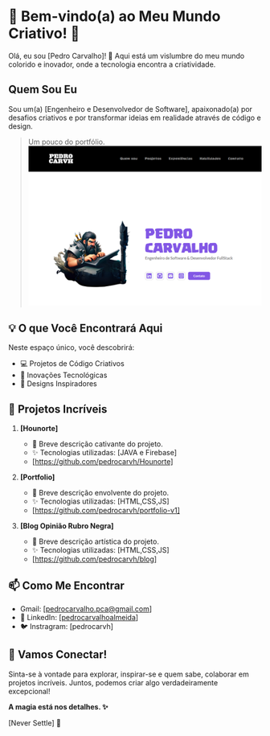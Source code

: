 # 🌟 Bem-vindo(a) ao Meu Mundo Criativo! 🚀

Olá, eu sou [Pedro Carvalho]! 👋 Aqui está um vislumbre do meu mundo colorido e inovador, onde a tecnologia encontra a criatividade.

##  Quem Sou Eu

Sou um(a) [Engenheiro e Desenvolvedor de Software], apaixonado(a) por desafios criativos e por transformar ideias em realidade através de código e design.

> Um pouco do portfólio.
![Portfolio](https://github.com/pedrocarvh/portfolio-v1/blob/main/images/portfolio.png)

## 💡 O que Você Encontrará Aqui

Neste espaço único, você descobrirá:

- 💻 Projetos de Código Criativos
- 🚀 Inovações Tecnológicas
- 🎨 Designs Inspiradores

## 🚀 Projetos Incríveis

1. **[Hounorte]**
   - 🌟 Breve descrição cativante do projeto.
   - ✨ Tecnologias utilizadas: [JAVA e Firebase]
   - [https://github.com/pedrocarvh/Hounorte]

2. **[Portfolio]**
   - 🚀 Breve descrição envolvente do projeto.
   - ✨ Tecnologias utilizadas: [HTML,CSS,JS]
   - [https://github.com/pedrocarvh/portfolio-v1]

3. **[Blog Opinião Rubro Negra]**
   - 🎨 Breve descrição artística do projeto.
   - ✨ Tecnologias utilizadas: [HTML,CSS,JS]
   - [https://github.com/pedrocarvh/blog]

## 📫 Como Me Encontrar 
- Gmail: [pedrocarvalho.pca@gmail.com]
- 💼 LinkedIn: [[pedrocarvalhoalmeida](https://www.linkedin.com/in/pedrocarvalhoalmeida/)]
- 🐦 Instragram: [pedrocarvh]

## 🚀 Vamos Conectar!

Sinta-se à vontade para explorar, inspirar-se e quem sabe, colaborar em projetos incríveis. Juntos, podemos criar algo verdadeiramente excepcional!

**A magia está nos detalhes. ✨**

[Never Settle] 🌟
